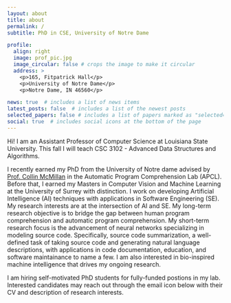 ```yaml
---
layout: about
title: about
permalink: /
subtitle: PhD in CSE, University of Notre Dame

profile:
  align: right
  image: prof_pic.jpg
  image_circular: false # crops the image to make it circular
  address: >
    <p>165, Fitpatrick Hall</p>
    <p>University of Notre Dame</p>
    <p>Notre Dame, IN 46560</p>

news: true  # includes a list of news items
latest_posts: false  # includes a list of the newest posts
selected_papers: false # includes a list of papers marked as "selected={true}"
social: true  # includes social icons at the bottom of the page
---
```


Hi! I am an Assistant Professor of Computer Science at Louisiana State University. This fall I will teach CSC 3102 - Advanced Data Structures and Algorithms.

I recently earned my PhD from the University of Notre dame advised by [Prof. Collin McMillan](https://sdf.org/~cmc/) in the Automatic Program Comprehension Lab (APCL).  Before that, I earned my Masters in Computer Vision and Machine Learning at the University of Surrey with distinction. I work on developing Artificial Intelligence (AI) techniques with applications in Software Engineering (SE). My research interests are at the intersection of AI and SE. My long-term research objective is to bridge the gap between human program comprehension and automatic program comprehension. My short-term research focus is the advancement of neural networks specializing in modeling source code. Specifically, source code summarization, a well-defined task of taking source code and generating natural language descriptions, with applications in code documentation, education, and software maintainance to name a few. I am also interested in bio-inspired machine intelligence that drives my ongoing research.

I am hiring self-motivated PhD students for fully-funded postions in my lab. Interested candidates may reach out through the email icon below with their CV and description of research interests.
